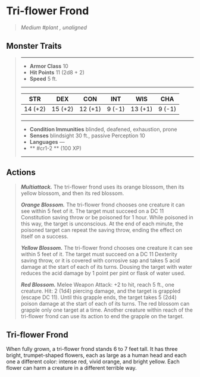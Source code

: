 # Tri-flower Frond
>*Medium #plant , unaligned*
## Monster Traits
>___
>- **Armor Class** 10
>- **Hit Points** 11 (2d8 + 2)
>- **Speed** 5 ft.
>___
>|STR|DEX|CON|INT|WIS|CHA|
>|:---:|:---:|:---:|:---:|:---:|:---:|
>|14 (+2)|15 (+2)|12 (+1)|9 (-1)|13 (+1)|9 (-1)|
>___
>- **Condition Immunities** blinded, deafened, exhaustion, prone
>- **Senses** blindsight 30 ft., passive Perception 10
>- **Languages** —
>- ** #cr1-2 ** (100 XP)
>___
## Actions
>***Multiattack.*** The tri-flower frond uses its orange blossom, then its yellow blossom, and then its red blossom.  
>
>***Orange Blossom.*** The tri-flower frond chooses one creature it can see within 5 feet of it. The target must succeed on a DC 11 Constitution saving throw or be poisoned for 1 hour. While poisoned in this way, the target is unconscious. At the end of each minute, the poisoned target can repeat the saving throw, ending the effect on itself on a success.  
>
>***Yellow Blossom.*** The tri-flower frond chooses one creature it can see within 5 feet of it. The target must succeed on a DC 11 Dexterity saving throw, or it is covered with corrosive sap and takes 5 acid damage at the start of each of its turns. Dousing the target with water reduces the acid damage by 1 point per pint or flask of water used.  
>
>***Red Blossom.*** Melee Weapon Attack: +2 to hit, reach 5 ft., one creature. Hit: 2 (1d4) piercing damage, and the target is grappled (escape DC 11). Until this grapple ends, the target takes 5 (2d4) poison damage at the start of each of its turns. The red blossom can grapple only one target at a time. Another creature within reach of the tri-flower frond can use its action to end the grapple on the target.
## Tri-flower Frond
When fully grown, a tri-flower frond stands 6 to 7 feet tall. It has three bright, trumpet-shaped flowers, each as large as a human head and each one a different color: intense red, vivid orange, and bright yellow. Each flower can harm a creature in a different terrible way.